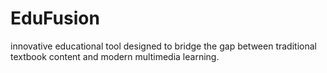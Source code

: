 # EduFusion
innovative educational tool designed to bridge the gap between traditional textbook content and modern multimedia learning.
